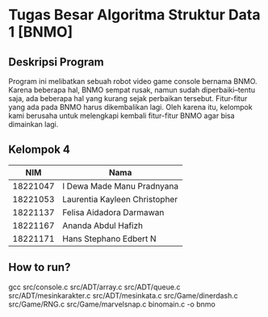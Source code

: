# Tugas Besar Algoritma Struktur Data 1 [BNMO]
## Deskripsi Program
Program ini melibatkan sebuah robot video game console bernama BNMO. Karena beberapa hal, BNMO sempat rusak, namun sudah diperbaiki–tentu saja, ada beberapa hal yang kurang sejak perbaikan tersebut. Fitur-fitur yang ada pada BNMO harus dikembalikan lagi. Oleh karena itu, kelompok kami berusaha untuk melengkapi kembali fitur-fitur BNMO agar bisa dimainkan lagi. 

## Kelompok 4
| NIM | Nama |
| --- | --- |
| 18221047 | I Dewa Made Manu Pradnyana |
| 18221053 | Laurentia Kayleen Christopher |
| 18221137 | Felisa Aidadora Darmawan |
| 18221167 | Ananda Abdul Hafizh |
| 18221171 | Hans Stephano Edbert N |

## How to run?
gcc src/console.c src/ADT/array.c src/ADT/queue.c src/ADT/mesinkarakter.c src/ADT/mesinkata.c src/Game/dinerdash.c src/Game/RNG.c src/Game/marvelsnap.c binomain.c -o bnmo


